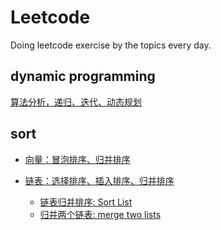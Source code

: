 ﻿# Leetcode

Doing leetcode exercise by the topics every day.


## dynamic programming

[算法分析，递归、迭代、动态规划](https://panxiaoxie.cn/2018/12/04/%E6%95%B0%E6%8D%AE%E7%BB%93%E6%9E%84%E4%B8%8E%E7%AE%97%E6%B3%951-%E7%AE%97%E6%B3%95%E5%88%86%E6%9E%90/#more)

## sort
- [向量：冒泡排序、归并排序](https://panxiaoxie.cn/2018/12/20/%E9%82%93%E5%85%AC%E6%95%B0%E6%8D%AE%E7%BB%93%E6%9E%84%E4%B8%8E%E7%AE%97%E6%B3%952-%E5%90%91%E9%87%8F/#%E6%8E%92%E5%BA%8F)

- [链表：选择排序、插入排序、归并排序](https://panxiaoxie.cn/2018/12/21/%E9%82%93%E5%85%AC%E6%95%B0%E6%8D%AE%E7%BB%93%E6%9E%84%E4%B8%8E%E7%AE%97%E6%B3%953-%E5%88%97%E8%A1%A8/#%E6%8E%92%E5%BA%8F)  
	- [链表归并排序: Sort List](https://github.com/PanXiebit/leetcode/blob/master/sort/148.Sort-List.cpp)
	- [归并两个链表: merge two lists]()

